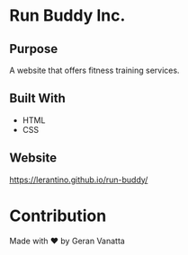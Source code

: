 # Run Buddy Inc.

## Purpose
A website that offers fitness training services.

## Built With
* HTML
* CSS

## Website
https://lerantino.github.io/run-buddy/

# Contribution
Made with ❤️ by Geran Vanatta
